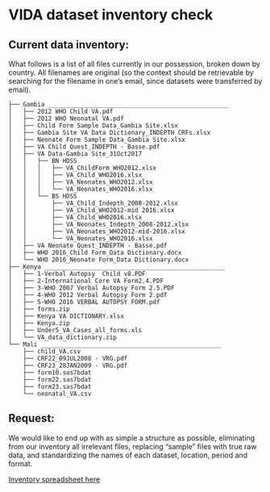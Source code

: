 # VIDA dataset inventory check

## Current data inventory:

What follows is a list of all files currently in our possession, broken down by country. All filenames are original (so the context should be retrievable by searching for the filename in one’s email, since datasets were transferred by email).

```
├── Gambia __________________________________________________
│   ├── 2012 WHO Child VA.pdf
│   ├── 2012 WHO Neonatal VA.pdf
│   ├── Child Form Sample Data_Gambia Site.xlsx
│   ├── Gambia Site VA Data Dictionary_INDEPTH CRFs.xlsx
│   ├── Neonate Form Sample Data_Gambia Site.xlsx
│   ├── VA Child Quest_INDEPTH - Basse.pdf
│   ├── VA Data-Gambia Site_31Oct2017
│   │   ├── BN HDSS
│   │   │   ├── VA_ChildForm_WHO2012.xlsx
│   │   │   ├── VA_Child_WHO2016.xlsx
│   │   │   ├── VA_Neonates_WHO2012.xlsx
│   │   │   └── VA_Neonates_WHO2016.xlsx
│   │   └── BS HDSS
│   │       ├── VA_Child_Indepth_2008-2012.xlsx
│   │       ├── VA_Child_WHO2012-mid 2016.xlsx
│   │       ├── VA_Child_WHO2016.xlsx
│   │       ├── VA_Neonates_Indepth_2008-2012.xlsx
│   │       ├── VA_Neonates_WHO2012-mid-2016.xlsx
│   │       └── VA_Neonates_WHO2016.xlsx
│   ├── VA Neonate Quest_INDEPTH - Basse.pdf
│   ├── WHO 2016_Child Form_Data Dictionary.docx
│   └── WHO 2016_Neonate Form_Data Dictionary.docx
├── Kenya __________________________________________________
│   ├── 1-Verbal Autopsy  Child v8.PDF
│   ├── 2-International Core VA Form2.4.PDF
│   ├── 3-WHO 2007 Verbal Autopsy Form 2.5.PDF
│   ├── 4-WHO 2012 Verbal Autopsy Form 2.pdf
│   ├── 5-WHO 2016 VERBAL AUTOPSY FORM.pdf
│   ├── forms.zip
│   ├── Kenya VA DICTIONARY.xlsx
│   ├── Kenya.zip
│   ├── Under5_VA_Cases_all_forms.xls
│   └── VA_data_dictionary.zip
└── Mali __________________________________________________
    ├── child_VA.csv
    ├── CRF22_09JUL2008 - VRG.pdf
    ├── CRF23_28JAN2009 - VRG.pdf
    ├── form10.sas7bdat
    ├── form22.sas7bdat
    ├── form23.sas7bdat
    └── neonatal_VA.csv
```

## Request:

We would like to end up with as simple a structure as possible, eliminating from our inventory all irrelevant files, replacing “sample” files with true raw data, and standardizing the names of each dataset, location, period and format. 

[Inventory spreadsheet here](https://docs.google.com/spreadsheets/d/1Bov7kggT7ByKnundCIfDVDWnOsU0RcYL901atx6lUjU/edit#gid=0)
